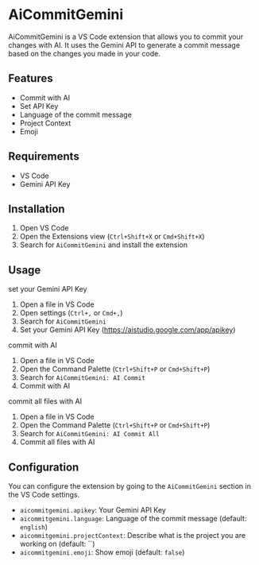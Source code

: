 # AiCommitGemini 

AiCommitGemini is a VS Code extension that allows you to commit your changes with AI. It uses the Gemini API to generate a commit message based on the changes you made in your code.

## Features

- Commit with AI
- Set API Key
- Language of the commit message
- Project Context
- Emoji

## Requirements

- VS Code
- Gemini API Key

## Installation

1. Open VS Code
2. Open the Extensions view (`Ctrl+Shift+X` or `Cmd+Shift+X`)
3. Search for `AiCommitGemini` and install the extension

## Usage  

set your Gemini API Key

1. Open a file in VS Code
2. Open settings (`Ctrl+,` or `Cmd+,`)
3. Search for `AiCommitGemini`
4. Set your Gemini API Key (https://aistudio.google.com/app/apikey)

commit with AI

1. Open a file in VS Code
2. Open the Command Palette (`Ctrl+Shift+P` or `Cmd+Shift+P`)
3. Search for `AiCommitGemini: AI Commit`
4. Commit with AI

commit all files with AI

1. Open a file in VS Code
2. Open the Command Palette (`Ctrl+Shift+P` or `Cmd+Shift+P`)
3. Search for `AiCommitGemini: AI Commit All`
4. Commit all files with AI

## Configuration

You can configure the extension by going to the `AiCommitGemini` section in the VS Code settings.

- `aicommitgemini.apikey`: Your Gemini API Key
- `aicommitgemini.language`: Language of the commit message (default: `english`)
- `aicommitgemini.projectContext`: Describe what is the project you are working on (default: ``)
- `aicommitgemini.emoji`: Show emoji (default: `false`)